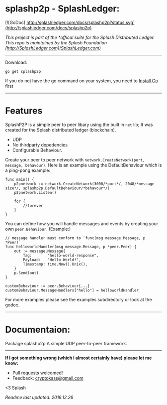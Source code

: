 # splashp2p - SplashLedger:
[![GoDoc] http://splashledger.com/docs/splashp2p?status.svg](http://splashledger.com/docs/splashp2p)

*This project is part of the \*offical suite for the Splash Distributed Ledger. This repo is maintained by the Splash Foundation [http://SplashLedger.com](SplashLedger.com)*

---

Download:
```shell
go get splashp2p
```

If you do not have the go command on your system, you need to [Install Go](http://golang.org/doc/install) first

---

# Features

SplashP2P is a simple peer to peer libary using the built in `net` lib; It was created for the Splash distributed ledger (blockchain).
- UDP
- No thirdparty depedencies
- Configurable Behaviour.

Create your peer to peer network with `network.CreateNetwork(port, message, behavour)`.
Here is an example using the DefaultBehaviour which is a ping-pong example:
```golang
func main() {
	p2pnetwork := network.CreateNetwork(3000/*port*/, 2048/*message size*/, splashp2p.DefaultBehaviour/*behavour*/)
	p2pnetwork.Listen()

	for {
		//forever
	}
}
```

You can define how you will handle messages and events by creating your own `peer.Behaviour`.
(Example:)
```golang
// message handler must conform to `func(msg message.Message, p *Peer)`
func helloworldHandler(msg message.Message, p *peer.Peer) {
    out := message.Message{
        Tag:       "hello-world-response",
		Payload:   "Hello World!",
		Timestamp: time.Now().Unix(),
    }
	p.Send(out)
}

customBehaviour := peer.Behaviour{...}
customBehaviour.MessageHandlers["hello"] = helloworldHandler

```

For more examples please see the examples subdirectory or look at the godoc.

---

# Documentaion:
Package splashp2p A simple UDP peer-to-peer framework.



---


**If I got something wrong (which I almost certainly have) please let me know:**
- Pull requests welcomed!
- Feedback: cryptokass@gmail.com


<3 Splash

*Readme last updated: 2018.12.26*
